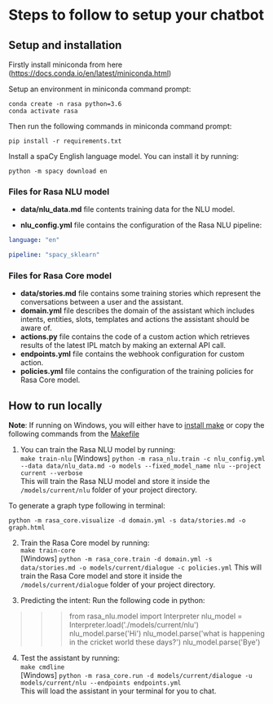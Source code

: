 ﻿# Steps to follow to setup your chatbot


## Setup and installation

Firstly install miniconda from here (https://docs.conda.io/en/latest/miniconda.html)

Setup an environment in miniconda command prompt:
```
conda create -n rasa python=3.6
conda activate rasa
```
Then run the following commands in miniconda command prompt:
```
pip install -r requirements.txt
```

Install a spaCy English language model. You can install it by running:

```
python -m spacy download en
```

### Files for Rasa NLU model

- **data/nlu_data.md** file contents training data for the NLU model.
	
- **nlu_config.yml** file contains the configuration of the Rasa NLU pipeline:  
```yaml
language: "en"

pipeline: "spacy_sklearn"
```	

### Files for Rasa Core model

- **data/stories.md** file contains some training stories which represent the conversations between a user and the assistant. 
- **domain.yml** file describes the domain of the assistant which includes intents, entities, slots, templates and actions the assistant should be aware of.  
- **actions.py** file contains the code of a custom action which retrieves results of the latest IPL match by making an external API call.
- **endpoints.yml** file contains the webhook configuration for custom action.  
- **policies.yml** file contains the configuration of the training policies for Rasa Core model.

## How to run locally

**Note**: If running on Windows, you will either have to [install make](http://gnuwin32.sourceforge.net/packages/make.htm) or copy the following commands from the [Makefile](https://github.com/RasaHQ/starter-pack-rasa-stack/blob/master/Makefile)

1. You can train the Rasa NLU model by running:  
```make train-nlu```
[Windows] ```python -m rasa_nlu.train -c nlu_config.yml --data data/nlu_data.md -o models --fixed_model_name nlu --project current --verbose```  
This will train the Rasa NLU model and store it inside the `/models/current/nlu` folder of your project directory.

To generate a graph type following in terminal:

```python -m rasa_core.visualize -d domain.yml -s data/stories.md -o graph.html```

2. Train the Rasa Core model by running:  
```make train-core```  
[Windows] ```python -m rasa_core.train -d domain.yml -s data/stories.md -o models/current/dialogue -c policies.yml``` 
This will train the Rasa Core model and store it inside the `/models/current/dialogue` folder of your project directory.

3. Predicting the intent:
Run the following code in python:
>>> from rasa_nlu.model import Interpreter
>>> nlu_model = Interpreter.load('./models/current/nlu')
>>> nlu_model.parse('Hi')
>>> nlu_model.parse('what is happening in the cricket world these days?')
>>> nlu_model.parse('Bye')


4. Test the assistant by running:  
```make cmdline```  
[Windows] ```python -m rasa_core.run -d models/current/dialogue -u models/current/nlu --endpoints endpoints.yml```  
This will load the assistant in your terminal for you to chat.

